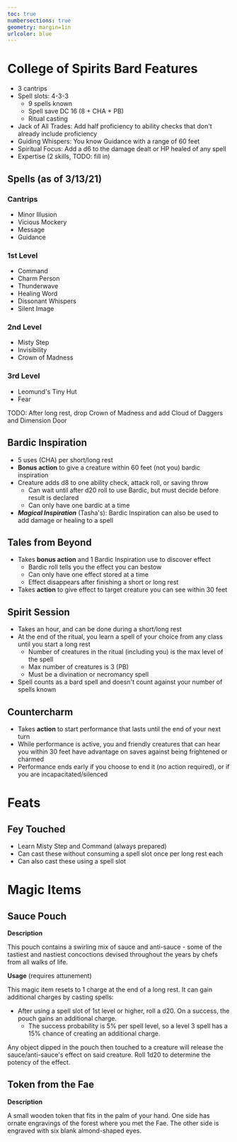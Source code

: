 ```yaml
---
toc: true
numbersections: true
geometry: margin=1in
urlcolor: blue
---
```


# College of Spirits Bard Features

- 3 cantrips
- Spell slots: 4-3-3
  - 9 spells known
  - Spell save DC 16 (8 + CHA + PB)
  - Ritual casting
- Jack of All Trades: Add half proficiency to ability checks that don't already
  include proficiency
- Guiding Whispers: You know Guidance with a range of 60 feet
- Spiritual Focus: Add a d6 to the damage dealt or HP healed of any spell
- Expertise (2 skills, TODO: fill in)

## Spells (as of 3/13/21)

### Cantrips

- Minor Illusion
- Vicious Mockery
- Message
- Guidance

### 1st Level

- Command
- Charm Person
- Thunderwave
- Healing Word
- Dissonant Whispers
- Silent Image

### 2nd Level

- Misty Step
- Invisibility
- Crown of Madness

### 3rd Level

- Leomund's Tiny Hut
- Fear

TODO: After long rest, drop Crown of Madness and add Cloud of Daggers and Dimension Door

## Bardic Inspiration

- 5 uses (CHA) per short/long rest
- **Bonus action** to give a creature within 60 feet (not you) bardic
  inspiration
- Creature adds d8 to one ability check, attack roll, or saving throw
  - Can wait until after d20 roll to use Bardic, but must decide before result
    is declared
  - Can only have one bardic at a time
- **_Magical Inspiration_** (Tasha's): Bardic Inspiration can also be used to
  add damage or healing to a spell

## Tales from Beyond

- Takes **bonus action** and 1 Bardic Inspiration use to discover effect
  - Bardic roll tells you the effect you can bestow
  - Can only have one effect stored at a time
  - Effect disappears after finishing a short or long rest
- Takes **action** to give effect to target creature you can see within 30 feet

## Spirit Session

- Takes an hour, and can be done during a short/long rest
- At the end of the ritual, you learn a spell of your choice from any class
  until you start a long rest
  - Number of creatures in the ritual (including you) is the max level of the
    spell
  - Max number of creatures is 3 (PB)
  - Must be a divination or necromancy spell
- Spell counts as a bard spell and doesn't count against your number of spells
  known

## Countercharm

- Takes **action** to start performance that lasts until the end of your next
  turn
- While performance is active, you and friendly creatures that can hear you
  within 30 feet have advantage on saves against being frightened or charmed
- Performance ends early if you choose to end it (no action required), or if you
  are incapacitated/silenced

# Feats

## Fey Touched

- Learn Misty Step and Command (always prepared)
- Can cast these without consuming a spell slot once per long rest each
- Can also cast these using a spell slot

# Magic Items

## Sauce Pouch

**Description**

This pouch contains a swirling mix of sauce and anti-sauce - some of the
tastiest and nastiest concoctions devised throughout the years by chefs from all
walks of life.

**Usage** (requires attunement)

This magic item resets to 1 charge at the end of a long rest. It can gain
additional charges by casting spells:

- After using a spell slot of 1st level or higher, roll a d20. On a success, the
  pouch gains an additional charge.
  - The success probability is 5% per spell level, so a level 3 spell has a 15%
    chance of creating an additional charge.

Any object dipped in the pouch then touched to a creature will release the
sauce/anti-sauce's effect on said creature. Roll 1d20 to determine the potency
of the effect.

## Token from the Fae

**Description**

A small wooden token that fits in the palm of your hand. One side has ornate
engravings of the forest where you met the Fae. The other side is engraved with
six blank almond-shaped eyes.
